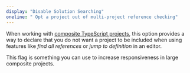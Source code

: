 ```yaml
---
display: "Disable Solution Searching"
oneline: " Opt a project out of multi-project reference checking"
---
```


When working with [composite TypeScript projects](/docs/handbook/project-references.html), this option provides a way to declare that you do not want a project to be included when using features like _find all references_ or _jump to definition_ in an editor.

This flag is something you can use to increase responsiveness in large composite projects.
